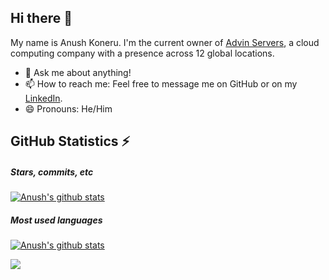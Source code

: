 ## Hi there 👋

My name is Anush Koneru. I'm the current owner of [Advin Servers](https://advinservers.com), a cloud computing company with a presence across 12 global locations. 

- 💬 Ask me about anything!
- 📫 How to reach me: Feel free to message me on GitHub or on my [LinkedIn](https://www.linkedin.com/in/anushkoneru/).
- 😄 Pronouns: He/Him


## GitHub Statistics ⚡
##### Stars, commits, etc
[![Anush's github stats](https://github-readme-stats.vercel.app/api?username=anushk-fro&layout=compact&hide_border=true&show_icons=true&theme=dark)](https://github.com/anushk-fro/github-readme-stats)

##### Most used languages
[![Anush's github stats](https://github-readme-stats.vercel.app/api/top-langs/?username=anushk-fro&layout=compact&hide_border=true&theme=dark)](https://github.com/anushk-fro/github-readme-stats)

![](https://komarev.com/ghpvc/?username=AnushK-Fro)
